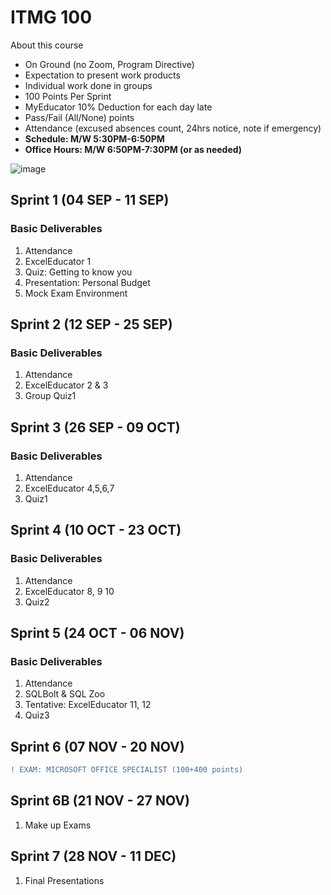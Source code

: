 # ITMG 100

About this course
- On Ground (no Zoom, Program Directive)
- Expectation to present work products
- Individual work done in groups
- 100 Points Per Sprint
- MyEducator 10% Deduction for each day late
- Pass/Fail (All/None) points
- Attendance (excused absences count, 24hrs notice, note if emergency) 
- **Schedule: M/W 5:30PM-6:50PM**
- **Office Hours: M/W 6:50PM-7:30PM (or as needed)**

![image](https://github.com/user-attachments/assets/da5d9805-4f2f-467b-86cb-4a1fdc067960)


## Sprint 1 (04 SEP - 11 SEP)

### Basic Deliverables
1. Attendance
2. ExcelEducator 1 
3. Quiz: Getting to know you
4. Presentation: Personal Budget
5. Mock Exam Environment


## Sprint 2 (12 SEP - 25 SEP)

### Basic Deliverables
1. Attendance
2. ExcelEducator 2 & 3
3. Group Quiz1

## Sprint 3 (26 SEP - 09 OCT)

### Basic Deliverables
1. Attendance
2. ExcelEducator 4,5,6,7
3. Quiz1

## Sprint 4 (10 OCT - 23 OCT)

### Basic Deliverables
1. Attendance
2. ExcelEducator 8, 9 10
3. Quiz2

## Sprint 5 (24 OCT - 06 NOV)

### Basic Deliverables
1. Attendance
2. SQLBolt & SQL Zoo
3. Tentative: ExcelEducator 11, 12
4. Quiz3

## Sprint 6 (07 NOV - 20 NOV)
```diff
! EXAM: MICROSOFT OFFICE SPECIALIST (100+400 points)
```

## Sprint 6B (21 NOV - 27 NOV)
1. Make up Exams

## Sprint 7 (28 NOV - 11 DEC)
1. Final Presentations
